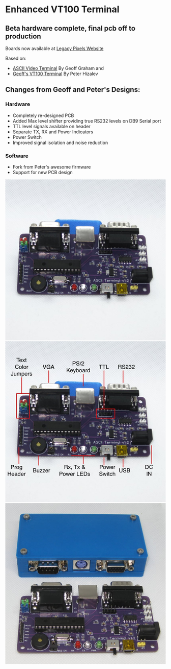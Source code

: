 # Enhanced VT100 Terminal

## Beta hardware complete, final pcb off to production
Boards now available at [Legacy Pixels Website](https://www/legacypixels.com/)

Based on:
* [ASCII Video Terminal](https://geoffg.net/terminal.html) By Geoff Graham
and
* [Geoff's VT100 Terminal](https://github.com/petrohi/terminal) By Peter Hizalev


## Changes from Geoff and Peter's Designs:

### Hardware
* Completely re-designed PCB
* Added Max level shifter providing true RS232 levels on DB9 Serial port
* TTL level signals available on header
* Separate TX, RX and Power Indicators
* Power Switch
* Improved signal isolation and noise reduction

### Software
* Fork from Peter's awesome firmware
* Support for new PCB design


![Version 1.2 PCB](/doc/vt100_board_800x800.jpg)
![Hardware Features](/doc/vt100_labeled_800x800.jpg)
![Case](/doc/vt100_case_800x800.jpg)
